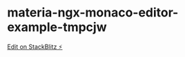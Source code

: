 # materia-ngx-monaco-editor-example-tmpcjw

[Edit on StackBlitz ⚡️](https://stackblitz.com/edit/materia-ngx-monaco-editor-example-tmpcjw)